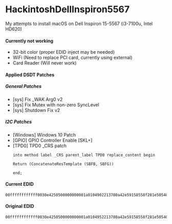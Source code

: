 # HackintoshDellInspiron5567
My attempts to install macOS on Dell Inspiron 15-5567 (i3-7100u, Intel HD620)

#### Currently not working
- 32-bit color (proper EDID inject may be needed)
- WiFi (Need to replace PCI card, currently using external)
- Card Reader (Will never work)

#### Applied DSDT Patches
##### General Patches
- [sys] Fix _WAK Arg0 v2
- [sys] Fix Mutex with non-zero SyncLevel
- [sys] Shutdown Fix v2
##### I2C Patches
- [Windows] Windows 10 Patch
- [GPIO] GPIO Controller Enable [SKL+]
- [TPD0] TPD0 _CRS patch
  ```
  into method label _CRS parent_label TPD0 replace_content begin
  
  Return (ConcatenateResTemplate (SBFB, SBFG))
  
  end;
  ```

#### Current EDID
```
00ffffffffffff0030e4250500000000001a0104902213780a42e59158558f281e505400000001010101010101010101010101010101d01d56f4500016303020350058c21000001ad91756f4500016303020350058c21000001a000000fe004839374831803135365748550a0000000000004131940010000009010a20200092
```

#### Original EDID
```
00ffffffffffff0030e4250500000000001a0104952213780a42e59158558f281e505400000001010101010101010101010101010101d01d56f4500016303020350058c21000001ad91756f4500016303020350058c21000001a000000fe004839374831803135365748550a0000000000004131940010000009010a2020008d
```
